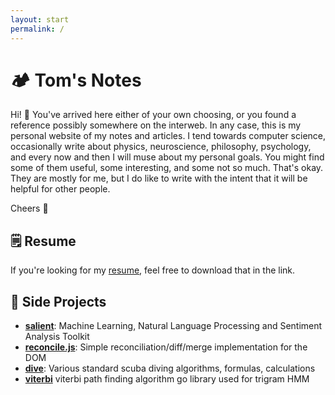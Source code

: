 ```yaml
---
layout: start
permalink: /
---
```


# 🏕 Tom's Notes

Hi! 👋 You've arrived here either of your own choosing, or you found a reference possibly somewhere on the interweb. In any case, this is my
personal website of my notes and articles. I tend towards computer science, occasionally write about physics, neuroscience, philosophy, psychology, and every now and then I will muse about my personal goals. You might find some of them useful, some interesting, and some not so much. That's okay. They are mostly for me, but I do like to write with the intent that it will be helpful for other people.

Cheers 🍻

## 🗒 Resume

If you're looking for my [resume](/resume.pdf), feel free to download that in the link.

## 🚀 Side Projects

* **[salient](https://github.com/nyxtom/salient)**: Machine Learning, Natural Language Processing and Sentiment Analysis Toolkit
* **[reconcile.js](https://github.com/nyxtom/reconcile)**: Simple reconciliation/diff/merge implementation for the DOM
* **[dive](https://github.com/nyxtom/dive)**: Various standard scuba diving algorithms, formulas, calculations
* **[viterbi](https://github.com/nyxtom/viterbi)** viterbi path finding algorithm go library used for trigram HMM
